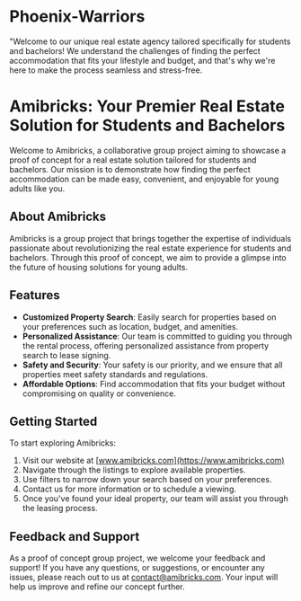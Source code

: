# Phoenix-Warriors
"Welcome to our unique real estate agency tailored specifically for students and bachelors! We understand the challenges of finding the perfect accommodation that fits your lifestyle and budget, and that's why we're here to make the process seamless and stress-free.

# Amibricks: Your Premier Real Estate Solution for Students and Bachelors

Welcome to Amibricks, a collaborative group project aiming to showcase a proof of concept for a real estate solution tailored for students and bachelors. Our mission is to demonstrate how finding the perfect accommodation can be made easy, convenient, and enjoyable for young adults like you.

## About Amibricks

Amibricks is a group project that brings together the expertise of individuals passionate about revolutionizing the real estate experience for students and bachelors. Through this proof of concept, we aim to provide a glimpse into the future of housing solutions for young adults.

## Features

- **Customized Property Search**: Easily search for properties based on your preferences such as location, budget, and amenities.
- **Personalized Assistance**: Our team is committed to guiding you through the rental process, offering personalized assistance from property search to lease signing.
- **Safety and Security**: Your safety is our priority, and we ensure that all properties meet safety standards and regulations.
- **Affordable Options**: Find accommodation that fits your budget without compromising on quality or convenience.

## Getting Started

To start exploring Amibricks:

1. Visit our website at [www.amibricks.com](https://www.amibricks.com)
2. Navigate through the listings to explore available properties.
3. Use filters to narrow down your search based on your preferences.
4. Contact us for more information or to schedule a viewing.
5. Once you've found your ideal property, our team will assist you through the leasing process.

## Feedback and Support

As a proof of concept group project, we welcome your feedback and support! If you have any questions, or suggestions, or encounter any issues, please reach out to us at [contact@amibricks.com](mailto:contact@amibricks.com). Your input will help us improve and refine our concept further.



